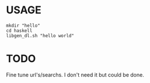 USAGE
=====

```
mkdir "hello"
cd haskell
libgen_dl.sh "hello world"
```

TODO
====

Fine tune url's/searchs. I don't need it but could be done.

